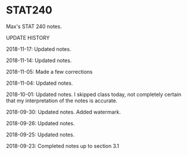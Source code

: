 # STAT240

Max's STAT 240 notes.

UPDATE HISTORY

2018-11-17: Updated notes.

2018-11-14: Updated notes.

2018-11-05: Made a few corrections

2018-11-04: Updated notes.

2018-10-01: Updated notes. I skipped class today, not completely certain that my interpretation of the notes is accurate.

2018-09-30: Updated notes. Added watermark.

2018-09-26: Updated notes.

2018-09-25: Updated notes.

2018-09-23: Completed notes up to section 3.1
